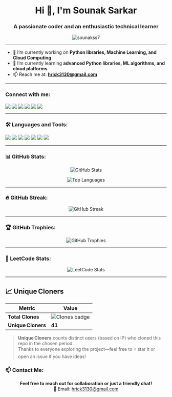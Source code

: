 <h1 align="center">Hi 👋, I'm Sounak Sarkar</h1>
<h3 align="center">A passionate coder and an enthusiastic technical learner</h3>

<p align="center">
  <img src="https://komarev.com/ghpvc/?username=sounakss7&label=Profile%20views&color=blueviolet&style=flat" alt="sounakss7" />
</p>

---

- 🔭 I’m currently working on **Python libraries, Machine Learning, and Cloud Computing**
- 🌱 I’m currently learning **advanced Python libraries, ML algorithms, and cloud platforms**
- 📫 Reach me at: **hrick3130@gmail.com**

---

<h3 align="left">Connect with me:</h3>
<p align="left">
  <a href="https://linkedin.com/in/sounak-sarkar" target="blank">
    <img align="center" src="https://img.shields.io/badge/-LinkedIn-0A66C2?style=for-the-badge&logo=linkedin&logoColor=white" />
  </a>
  <a href="https://kaggle.com/sounakss7" target="blank">
    <img align="center" src="https://img.shields.io/badge/-Kaggle-20BEFF?style=for-the-badge&logo=kaggle&logoColor=white" />
  </a>
  <a href="https://instagram.com/sounakss7" target="blank">
    <img align="center" src="https://img.shields.io/badge/-Instagram-E4405F?style=for-the-badge&logo=instagram&logoColor=white" />
  </a>
  <a href="https://www.leetcode.com/sounakss7" target="blank">
    <img align="center" src="https://img.shields.io/badge/-LeetCode-FFA116?style=for-the-badge&logo=leetcode&logoColor=black" />
  </a>
  <a href="https://www.hackerearth.com/@sounaks139" target="blank">
    <img align="center" src="https://img.shields.io/badge/-Hackerearth-323754?style=for-the-badge&logo=hackerearth&logoColor=white" />
  </a>
  <a href="https://auth.geeksforgeeks.org/user/sounak05zc" target="blank">
    <img align="center" src="https://img.shields.io/badge/-GeeksforGeeks-0F9D58?style=for-the-badge&logo=geeksforgeeks&logoColor=white" />
  </a>
</p>

---

### 🛠️ Languages and Tools:

<p align="left">
  <img src="https://img.shields.io/badge/-Python-3776AB?style=for-the-badge&logo=python&logoColor=white"/>
  <img src="https://img.shields.io/badge/-Java-007396?style=for-the-badge&logo=java&logoColor=white"/>
  <img src="https://img.shields.io/badge/-C-00599C?style=for-the-badge&logo=c&logoColor=white"/>
  <img src="https://img.shields.io/badge/-OpenCV-5C3EE8?style=for-the-badge&logo=opencv&logoColor=white"/>
  <img src="https://img.shields.io/badge/-Pandas-150458?style=for-the-badge&logo=pandas&logoColor=white"/>
  <img src="https://img.shields.io/badge/-Scikit--learn-F7931E?style=for-the-badge&logo=scikit-learn&logoColor=white"/>
  <img src="https://img.shields.io/badge/-Google%20Cloud-4285F4?style=for-the-badge&logo=googlecloud&logoColor=white"/>
</p>

---

### 📊 GitHub Stats:

<p align="center">
  <img src="https://github-readme-stats.vercel.app/api?username=sounakss7&show_icons=true&theme=radical" alt="GitHub Stats"/>
</p>

<p align="center">
  <img src="https://github-readme-stats.vercel.app/api/top-langs/?username=sounakss7&layout=compact&theme=radical" alt="Top Languages"/>
</p>

---

### 🔥 GitHub Streak:

<p align="center">
  <img src="https://github-readme-streak-stats.herokuapp.com/?user=sounakss7&theme=radical" alt="GitHub Streak"/>
</p>

---

### 🏆 GitHub Trophies:

<p align="center">
  <img src="https://github-profile-trophy.vercel.app/?username=sounakss7&theme=radical" alt="GitHub Trophies"/>
</p>

---

### 🧠 LeetCode Stats:

<p align="center">
  <img src="https://leetcard.jacoblin.cool/sounakss7?theme=dark&font=Noto%20Sans%20Saurashtra&ext=activity" alt="LeetCode Stats"/>
</p>

---

## 📈 Unique Cloners

| Metric | Value |
| ------ | ----- |
| **Total Clones** | ![Clones badge](https://img.shields.io/badge/dynamic/json?label=Clones&color=blue&query=count&url=https://raw.githubusercontent.com/sounakss7/Breast_Cancer_detection-USING-XGBOOST-classifier/graphs/traffic-data/clones.json) |
| **Unique Cloners** | **41** |

> **Unique Cloners** counts distinct users (based on IP) who cloned this repo in the chosen period.  
> Thanks to everyone exploring the project—feel free to ⭐ star it or open an issue if you have ideas!

### 📫 Contact Me:

<p align="center">
  <strong>Feel free to reach out for collaboration or just a friendly chat!</strong><br/>
  📧 Email: <a href="mailto:hrick3130@gmail.com">hrick3130@gmail.com</a>
</p>
